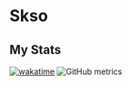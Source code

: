 # Skso

## My Stats

[![wakatime](https://wakatime.com/badge/user/52636d89-52cb-4792-b60a-63d479494ca6.svg)](https://wakatime.com/@52636d89-52cb-4792-b60a-63d479494ca6)
![GitHub metrics](https://metrics.lecoq.io/TON_NOM_UTILISATEUR?template=classic&languages=1&languages.limit=8&languages.colors=github&config.timezone=Europe%2FParis)
